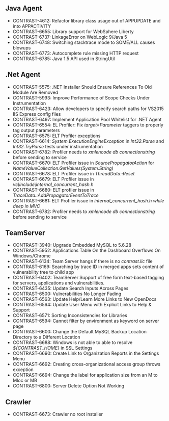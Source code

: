 <!--
title: "Contrast 3.2.3 - December 2015"
description: "Contrast 3.2.3 December 2015"
tags: "3.2.3 December Release Notes"
-->
## Java Agent
* CONTRAST-4612: Refactor library class usage out of APPUPDATE and into APPACTIVITY
* CONTRAST-6655: Library support for WebSphere Liberty
* CONTRAST-6737: LinkageError on WebLogic 9/Java 5
* CONTRAST-6748: Switching stacktrace mode to SOME/ALL causes blowups
* CONTRAST-6773: Autocomplete rule missing HTTP request
* CONTRAST-6785: Java 1.5 API used in StringUtil

## .Net Agent
* CONTRAST-5575: .NET Installer Should Ensure References To Old Module Are Removed
* CONTRAST-5993: Improve Performance of Scope Checks Under Instrumentation
* CONTRAST-6423: Allow developers to specify search paths for VS2015 IIS Express config files 
* CONTRAST-6497: Implement Application Pool Whitelist for .NET Agent
* CONTRAST-6554: EL Profiler: Fix *target=Parameter* taggers to properly tag output parameters
* CONTRAST-6575: ELT Profiler exceptions
* CONTRAST-6614: *System.ExecutionEngineException* in *Int32.Parse* and *Int32.TryParse* tests under instrumentation
* CONTRAST-6782: Profiler needs to *xmlencode db connectionstring* before sending to service
* CONTRAST-6670: ELT Profiler issue in *SourcePropagatorAction* for *NameValueCollection.GetValues(System.String)*
* CONTRAST-6678: ELT Profiler issue in *ThreadData::Reset*
* CONTRAST-6679: ELT Profiler issue in *vc\include\internal_concurrent_hash.h*
* CONTRAST-6680: ELT profiler issue in *TraceData::AddPropagatorEventToTrace*
* CONTRAST-6681: ELT Profiler issue in *internal_concurrent_hash.h while deep in MVC*
* CONTRAST-6782: Profiler needs to *xmlencode db connectionstring* before sending to service

## TeamServer
* CONTRAST-3940: Upgrade Embedded MySQL to 5.6.28
* CONTRAST-5952: Applications Table On the Dashboard Overflows On Windows/Chrome
* CONTRAST-6134: Team Server hangs if there is no *contrast.lic* file
* CONTRAST-6169: Searching by trace ID in merged apps sets content of vulnerability tree to child app
* CONTRAST-6402: TeamServer Support of free form text-based tagging for servers, applications and vulnerabilities.
* CONTRAST-6435: Update Search Inputs Across Pages
* CONTRAST-6500: Vulnerabilities No Longer Fading
* CONTRAST-6563: Update Help/Learn More Links to New OpenDocs
* CONTRAST-6564: Update User Menu with Explicit Links to Help & Support
* CONTRAST-6571: Sorting Inconsistencies for Libraries
* CONTRAST-6594: Cannot filter by environment as keyword on server page
* CONTRAST-6600: Change the Default MySQL Backup Location Directory to a Different Location
* CONTRAST-6688: Windows is not able to able to resolve *${CONTRAST_HOME}* in SSL Settings
* CONTRAST-6690: Create Link to Organization Reports in the Settings Menu
* CONTRAST-6692: Creating cross-organizational access group throws exception
* CONTRAST-6694: Change the label for application size from an M to Mloc or MB
* CONTRAST-6800: Server Delete Option Not Working

## Crawler
* CONTRAST-6673: Crawler no root installer
